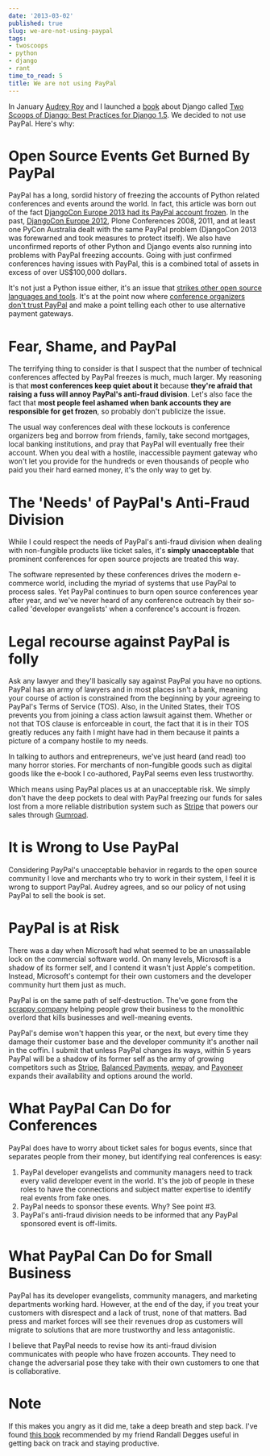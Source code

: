 ```yaml
---
date: '2013-03-02'
published: true
slug: we-are-not-using-paypal
tags:
- twoscoops
- python
- django
- rant
time_to_read: 5
title: We are not using PayPal
---
```


In January [Audrey Roy](http://audreymroy.com) and I launched a
[book](https://twoscoopspress.org/products/two-scoops-of-django-1-5) about Django called [Two Scoops of
Django: Best Practices for Django 1.5](https://twoscoopspress.org/products/two-scoops-of-django-1-5). We
decided to not use PayPal. Here's why:

Open Source Events Get Burned By PayPal
=======================================

PayPal has a long, sordid history of freezing the accounts of Python
related conferences and events around the world. In fact, this article
was born out of the fact [DjangoCon Europe 2013 had its PayPal account
frozen](http://blog.djangocircus.com/post/43806402173/back-on-track). In
the past, [DjangoCon Europe 2012](http://2012.djangocon.eu/), Plone
Conferences 2008, 2011, and at least one PyCon Australia dealt with the
same PayPal problem (DjangoCon 2013 was forewarned and took measures to
protect itself). We also have unconfirmed reports of other Python and
Django events also running into problems with PayPal freezing accounts.
Going with just confirmed conferences having issues with PayPal, this is
a combined total of assets in excess of over US$100,000 dollars.

It's not just a Python issue either, it's an issue that [strikes other
open source languages and
tools](http://conferencesburnedbypaypal.tumblr.com/). It's at the point
now where [conference organizers don't trust
PayPal](http://aralbalkan.com/3898/) and make a point telling each other
to use alternative payment gateways.

Fear, Shame, and PayPal
=======================

The terrifying thing to consider is that I suspect that the number of
technical conferences affected by PayPal freezes is much, much larger.
My reasoning is that **most conferences keep quiet about it** because
**they're afraid that raising a fuss will annoy PayPal's anti-fraud
division**. Let's also face the fact that **most people feel ashamed
when bank accounts they are responsible for get frozen**, so probably
don't publicize the issue.

The usual way conferences deal with these lockouts is conference
organizers beg and borrow from friends, family, take second mortgages,
local banking institutions, and pray that PayPal will eventually free
their account. When you deal with a hostile, inaccessible payment
gateway who won't let you provide for the hundreds or even thousands of
people who paid you their hard earned money, it's the only way to get
by.

The 'Needs' of PayPal's Anti-Fraud Division
==============================================

While I could respect the needs of PayPal's anti-fraud division when
dealing with non-fungible products like ticket sales, it's **simply
unacceptable** that prominent conferences for open source projects are
treated this way.

The software represented by these conferences drives the modern
e-commerce world, including the myriad of systems that use PayPal to
process sales. Yet PayPal continues to burn open source conferences year
after year, and we've never heard of any conference outreach by their
so-called 'developer evangelists' when a conference's account is
frozen.

Legal recourse against PayPal is folly
======================================

Ask any lawyer and they'll basically say against PayPal you have no
options. PayPal has an army of lawyers and in most places isn't a bank,
meaning your course of action is constrained from the beginning by your
agreeing to PayPal's Terms of Service (TOS). Also, in the United
States, their TOS prevents you from joining a class action lawsuit
against them. Whether or not that TOS clause is enforceable in court,
the fact that it is in their TOS greatly reduces any faith I might have
had in them because it paints a picture of a company hostile to my
needs.

In talking to authors and entrepreneurs, we've just heard (and read)
too many horror stories. For merchants of non-fungible goods such as
digital goods like the e-book I co-authored, PayPal seems even less
trustworthy.

Which means using PayPal places us at an unacceptable risk. We simply
don't have the deep pockets to deal with PayPal freezing our funds for
sales lost from a more reliable distribution system such as
[Stripe](https://stripe.com) that powers our sales through
[Gumroad](https://gumroad.com).

It is Wrong to Use PayPal
=========================

Considering PayPal's unacceptable behavior in regards to the open
source community I love and merchants who try to work in their system, I
feel it is wrong to support PayPal. Audrey agrees, and so our policy of
not using PayPal to sell the book is set.

PayPal is at Risk
=================

There was a day when Microsoft had what seemed to be an unassailable
lock on the commercial software world. On many levels, Microsoft is a
shadow of its former self, and I contend it wasn't just Apple's
competition. Instead, Microsoft's contempt for their own customers and
the developer community hurt them just as much.

PayPal is on the same path of self-destruction. The've gone from the
[scrappy
company](http://www.amazon.com/The-PayPal-Wars-Battles-Planet/dp/0977898431/?tag=ihpydanny-20)
helping people grow their business to the monolithic overlord that kills
businesses and well-meaning events.

PayPal's demise won't happen this year, or the next, but every time
they damage their customer base and the developer community it's
another nail in the coffin. I submit that unless PayPal changes its
ways, within 5 years PayPal will be a shadow of its former self as the
army of growing competitors such as [Stripe](https://stripe.com),
[Balanced Payments](https://www.balancedpayments.com/),
[wepay](https://www.wepay.com/), and
[Payoneer](https://www.payoneer.com/) expands their availability and
options around the world.

What PayPal Can Do for Conferences
==================================

PayPal does have to worry about ticket sales for bogus events, since
that separates people from their money, but identifying real conferences
is easy:

1.  PayPal developer evangelists and community managers need to track
    every valid developer event in the world. It's the job of people in
    these roles to have the connections and subject matter expertise to
    identify real events from fake ones.
2.  PayPal needs to sponsor these events. Why? See point #3.
3.  PayPal's anti-fraud division needs to be informed that any PayPal
    sponsored event is off-limits.

What PayPal Can Do for Small Business
=====================================

PayPal has its developer evangelists, community managers, and marketing
departments working hard. However, at the end of the day, if you treat
your customers with disrespect and a lack of trust, none of that
matters. Bad press and market forces will see their revenues drop as
customers will migrate to solutions that are more trustworthy and less
antagonistic.

I believe that PayPal needs to revise how its anti-fraud division
communicates with people who have frozen accounts. They need to change
the adversarial pose they take with their own customers to one that is
collaborative.

Note
====

If this makes you angry as it did me, take a deep breath and step back.
I've found [this
book](http://www.amazon.com/gp/product/0807012394/ref=as_li_ss_tl?ie=UTF8&camp=1789&creative=390957&creativeASIN=0807012394&linkCode=as2&tag=ihpydanny-20)
recommended by my friend Randall Degges useful in getting back on track
and staying productive.
